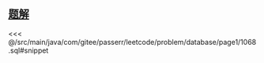 <!-- @include: @/src/main/java/com/gitee/passerr/leetcode/problem/database/page1/1068.md -->
## [题解](https://github.com/PasseRR/JavaLeetCode/blob/master/src/main/java/com/gitee/passerr/leetcode/problem/database/page1/1068.sql)
<<< @/src/main/java/com/gitee/passerr/leetcode/problem/database/page1/1068.sql#snippet
